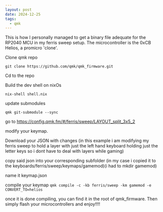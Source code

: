 ```yaml
---
layout: post
date: 2024-12-25
tags:
  - qmk
---
```

This is how I personally managed to get a binary file adequate for the RP2040 MCU in my ferris sweep setup. The microcontroller is the 0xCB Helios, a promicro 'clone'.

Clone qmk repo

`git clone https://github.com/qmk/qmk_firmware.git`

Cd to the repo

Build the dev shell on nixOs

`nix-shell shell.nix`

update submodules

`qmk git-submodule --sync`

go to https://config.qmk.fm/#/ferris/sweep/LAYOUT_split_3x5_2

modify your keymap. 

Download your JSON with changes
(in this example i am modifying my ferris sweep to hold a layer with just the left hand keyboard holding just the letter keys so i dont have to deal with layers while gaming)

copy said json into your corresponding subfolder (in my case i copied it to the keyboards/ferris/sweep/keymaps/gamemod)(i had to mkdir gamemod)

name it keymap.json

compile your keymap
`qmk compile -c -kb ferris/sweep -km gamemod -e CONVERT_TO=helios`


once it is done compiling, you can find it in the root of qmk_firmware. Then simply flash your microcontrollers and enjoy!!!!